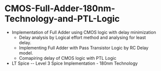# CMOS-Full-Adder-180nm-Technology-and-PTL-Logic
* Implementation of Full Adder using CMOS logic with delay minimization 
    * Delay analysis by Logical effort method and analysing for least delay.
    * Implementing Full Adder with Pass Transistor Logic by RC Delay model.
    * Comapiring delay of CMOS logic with PTL Logic
* LT Spice -- Level 3 Spice Implementation - 180nm Technology
